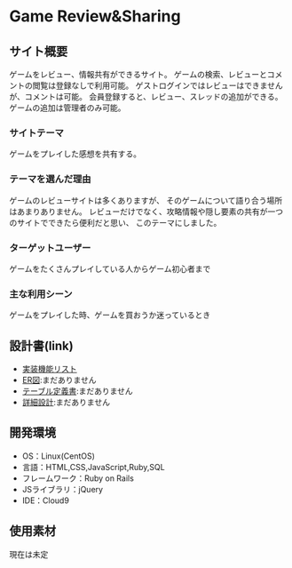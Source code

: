 # Game Review&Sharing

## サイト概要
ゲームをレビュー、情報共有ができるサイト。
ゲームの検索、レビューとコメントの閲覧は登録なしで利用可能。
ゲストログインではレビューはできませんが、コメントは可能。
会員登録すると、レビュー、スレッドの追加ができる。
ゲームの追加は管理者のみ可能。

### サイトテーマ
ゲームをプレイした感想を共有する。

### テーマを選んだ理由
ゲームのレビューサイトは多くありますが、
そのゲームについて語り合う場所はあまりありません。
レビューだけでなく、攻略情報や隠し要素の共有が一つのサイトでできたら便利だと思い、
このテーマにしました。

### ターゲットユーザー
ゲームをたくさんプレイしている人からゲーム初心者まで

### 主な利用シーン
ゲームをプレイした時、ゲームを買おうか迷っているとき

## 設計書(link)
- [実装機能リスト](https://docs.google.com/spreadsheets/d/10w0C5OcfYNOgSt37F0mMMv5TYYKT7cPAA_orx-sMg_k/edit?usp=sharing)
- [ER図](#):まだありません
- [テーブル定義書](#):まだありません
- [詳細設計](#):まだありません

## 開発環境
- OS：Linux(CentOS)
- 言語：HTML,CSS,JavaScript,Ruby,SQL
- フレームワーク：Ruby on Rails
- JSライブラリ：jQuery
- IDE：Cloud9

## 使用素材
現在は未定
